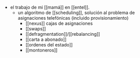 - el trabajo de mi [[mamá]] en [[entel]].
	- un algoritmo de [[scheduling]], solución al problema de asignaciones telefónicas (incluido provisionamiento)
		- [[nexus]] cajas de asignaciones
		- [[swaps]]
		- [[defragmentation]]/[[rebalancing]]
		- [[carta a abonado]]
		- [[ordenes del estado]]
		- [[montoneros]]